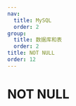 ```yaml
---
nav:
  title: MySQL
  order: 2
group:
  title: 数据库和表
  order: 2
title: NOT NULL
order: 12
---
```


# NOT NULL
